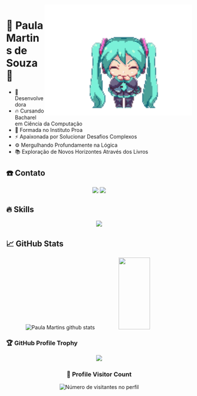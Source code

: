 <img src="47tj.gif" width="400px" align="right" alt="notebook code" >

<h1 >💫 Paula Martins de Souza 💫</h1>

- 💾 Desenvolvedora
- 🔥 Cursando Bacharel em Ciência da Computação
- 💙 Formada no Instituto Proa 
- ⚡ Apaixonada por Solucionar Desafios Complexos
- ⚙️ Mergulhando Profundamente na Lógica
- 📚 Exploração de Novos Horizontes Através dos Livros

<h2>☎️ Contato </h2>
  <p align="center">
    <a href="https://www.linkedin.com/in/paulamorin/"><img src="https://skillicons.dev/icons?i=linkedin"></a>
    <a href="https://www.instagram.com/paula_mori_/"><img src="https://skillicons.dev/icons?i=instagram"></a>
  </p>


<h2>🔥 Skills </h2>
  <p align="center">
    <img src="https://skillicons.dev/icons?i=php,html,css,java,mysql,git">
  </p>

<h2>📈 GitHub Stats </h2>

<div align="center">  
  <img width="49%" height="195px" src="https://github-readme-stats.vercel.app/api?username=Morinian&show_icons=true&count_private=true&hide_border=true&title_color=FF1C22&icon_color=FF1C22&text_color=FFD2D6&bg_color=0d1117" alt="Paula Martins github stats" /> 
  <img width="41%" height="195px" src="https://github-readme-stats.vercel.app/api/top-langs/?username=Morinian&layout=compact&hide_border=true&title_color=FF1C22&text_color=FFD2D6&bg_color=0d1117"/>
</div>

### 🏆 GitHub Profile Trophy

<p align="center">
  <a
    href="https://github.com/ryo-ma/github-profile-trophy"
    title="repositório de troféus"
  >
    <img
      width="800"
      src="https://github-profile-trophy.vercel.app/?username=Morinian&column=8&theme=darkhub&no-frame=true&no-bg=true"
    />
  </a>
</p>

<div align="center">
  <h3><b>📍 Profile Visitor Count</b></h3>
</div>

<p align="center">
  <img
    src="https://profile-counter.glitch.me/Morinian/count.svg"
    alt="Número de visitantes no perfil"
  />
</p>
